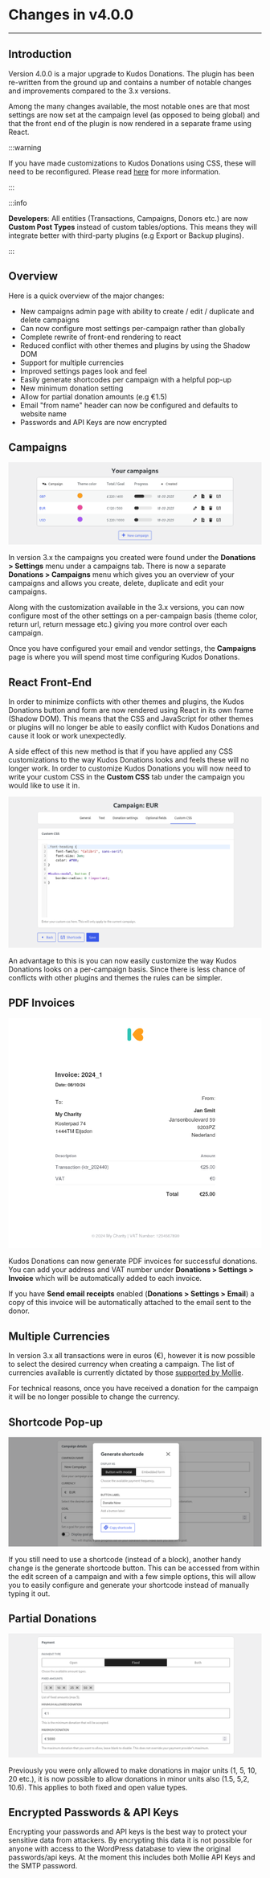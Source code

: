 # Changes in v4.0.0

---

## Introduction

Version 4.0.0 is a major upgrade to Kudos Donations. The plugin has been re-written from the ground up and contains a number of notable changes and improvements compared to the 3.x versions.

Among the many changes available, the most notable ones are that most settings are now set at the campaign level (as opposed to being global) and that the front end of the plugin is now rendered in a separate frame using React.

:::warning

If you have made customizations to Kudos Donations using CSS, these will need to be reconfigured. Please read [here](#react-front-end) for more information.

:::

:::info

**Developers**: All entities (Transactions, Campaigns, Donors etc.) are now **Custom Post Types** instead of custom tables/options. This means they will integrate better with third-party plugins (e.g Export or Backup plugins).

:::

## Overview

Here is a quick overview of the major changes:

* New campaigns admin page with ability to create / edit / duplicate and delete campaigns
* Can now configure most settings per-campaign rather than globally
* Complete rewrite of front-end rendering to react
* Reduced conflict with other themes and plugins by using the Shadow DOM
* Support for multiple currencies
* Improved settings pages look and feel
* Easily generate shortcodes per campaign with a helpful pop-up
* New minimum donation setting
* Allow for partial donation amounts (e.g €1.5)
* Email "from name" header can now be configured and defaults to website name
* Passwords and API Keys are now encrypted

## Campaigns

![Campaigns](../static/img/en/campaigns-example.png)

In version 3.x the campaigns you created were found under the **Donations > Settings** menu under a campaigns tab. There is now a separate **Donations > Campaigns** menu which gives you an overview of your campaigns and allows you create, delete, duplicate and edit your campaigns.

Along with the customization available in the 3.x versions, you can now configure most of the other settings on a per-campaign basis (theme color, return url, return message etc.) giving you more control over each campaign.

Once you have configured your email and vendor settings, the **Campaigns** page is where you will spend most time configuring Kudos Donations.

## React Front-End

In order to minimize conflicts with other themes and plugins, the Kudos Donations button and form are now rendered using React in its own frame (Shadow DOM). This means that the CSS and JavaScript for other themes or plugins will no longer be able to easily conflict with Kudos Donations and cause it look or work unexpectedly.

A side effect of this new method is that if you have applied any CSS customizations to the way Kudos Donations looks and feels these will no longer work. In order to customize Kudos Donations you will now need to write your custom CSS in the **Custom CSS** tab under the campaign you would like to use it in.

![Custom CSS](../static/img/en/campaign-customcss.png)

An advantage to this is you can now easily customize the way Kudos Donations looks on a per-campaign basis. Since there is less chance of conflicts with other plugins and themes the rules can be simpler.

## PDF Invoices

![Sample Invoice](../static/img/en/invoice-example.png)

Kudos Donations can now generate PDF invoices for successful donations. You can add your address and VAT number under **Donations > Settings > Invoice** which will be automatically added to each invoice.

If you have **Send email receipts** enabled (**Donations > Settings > Email**) a copy of this invoice will be automatically attached to the email sent to the donor.

## Multiple Currencies

In version 3.x all transactions were in euros (€), however it is now possible to select the desired currency when creating a campaign. The list of currencies available is currently dictated by those [supported by Mollie](https://docs.mollie.com/docs/multicurrency).

For technical reasons, once you have received a donation for the campaign it will be no longer possible to change the currency.

## Shortcode Pop-up

![Shortcode Pop-up](../static/img/en/copy-shortcode-modal.png)

If you still need to use a shortcode (instead of a block), another handy change is the generate shortcode button. This can be accessed from within the edit screen of a campaign and with a few simple options, this will allow you to easily configure and generate your shortcode instead of manually typing it out.

## Partial Donations

![Campaign Payment](../static/img/en/campaign-partial-amounts.png)

Previously you were only allowed to make donations in major units (1, 5, 10, 20 etc.), it is now possible to allow donations in minor units also (1.5, 5,2, 10.6). This applies to both fixed and open value types.

## Encrypted Passwords & API Keys

Encrypting your passwords and API keys is the best way to protect your sensitive data from attackers. By encrypting this data it is not possible for anyone with access to the WordPress database to view the original passwords/api keys. At the moment this includes both Mollie API Keys and the SMTP password.